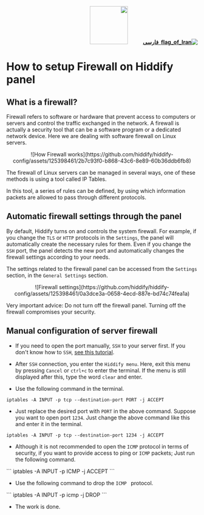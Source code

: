 <div dir="rtl" markdown="1">

[**![flag_of_Iran](https://user-images.githubusercontent.com/125398461/234186932-52f1fa82-52c6-417f-8b37-08fe9250a55f.png) &nbsp;فارسی**](https://docs.hiddify.com/fa/Hiddify-Manager.wiki/%D8%A2%D9%85%D9%88%D8%B2%D8%B4-%D8%AA%D9%86%D8%B8%DB%8C%D9%85-%D9%81%D8%A7%DB%8C%D8%B1%D9%88%D8%A7%D9%84-%D8%AF%D8%B1-%D9%BE%D9%86%D9%84-%D9%87%DB%8C%D8%AF%DB%8C%D9%81%D8%A7%DB%8C)&nbsp;&nbsp;&nbsp;&nbsp;&nbsp;&nbsp;&nbsp;&nbsp;&nbsp;&nbsp;<a href="https://github.com/hiddify/hiddify-config/wiki/All-tutorials-and-videos"><img width="100" src="https://github.com/hiddify/hiddify-config/assets/125398461/8ac5b906-105c-4b98-acf5-0e12e39e33f6" /></a>

</div>

# How to setup Firewall on Hiddify panel

## What is a firewall?

Firewall refers to software or hardware that prevent access to computers or servers and control the traffic exchanged in the network. A firewall is actually a security tool that can be a software program or a dedicated network device. Here we are dealing with software firewall on Linux servers.

<div align=center markdown=1>
![How Firewall works](https://github.com/hiddify/hiddify-config/assets/125398461/2b7c93f0-b868-43c6-8e89-60b36ddb6fb8)

</div>

The firewall of Linux servers can be managed in several ways, one of these methods is using a tool called IP Tables.

In this tool, a series of rules can be defined, by using which information packets are allowed to pass through different protocols.

## Automatic firewall settings through the panel

By default, Hiddify turns on and controls the system firewall. For example, if you change the `TLS` or `HTTP` protocols in the `Settings`, the panel will automatically create the necessary rules for them. Even if you change the `SSH` port, the panel detects the new port and automatically changes the firewall settings according to your needs.

The settings related to the firewall panel can be accessed from the `Settings` section, in the `General Settings` section.

<div align=center markdown=1>
![Firewall settings](https://github.com/hiddify/hiddify-config/assets/125398461/0a3dce3a-0658-4ecd-887e-bd74c74fea1a)

</div>

Very important advice: Do not turn off the firewall panel. Turning off the firewall compromises your security.

## Manual configuration of server firewall

- If you need to open the port manually, `SSH` to your server first. If you don't know how to `SSH`, [see this tutorial](https://github.com/hiddify/hiddify-config/wiki/How-to-connect-to-server-via-SSH).

- After `SSH` connection, you enter the `Hiddify menu`. Here, exit this menu by pressing `Cancel` or `ctrl+c` to enter the terminal. If the menu is still displayed after this, type the word `clear` and enter.

- Use the following command in the terminal.

```
iptables -A INPUT -p tcp --destination-port PORT -j ACCEPT
```

- Just replace the desired port with `PORT` in the above command. Suppose you want to open port `1234`. Just change the above command like this and enter it in the terminal.

```
iptables -A INPUT -p tcp --destination-port 1234 -j ACCEPT
```

- Although it is not recommended to open the `ICMP` protocol in terms of security, if you want to provide access to ping or `ICMP` packets; Just run the following command.

<div dir=ltr markdown=1>
```
iptables -A INPUT -p ICMP -j ACCEPT
```
</div>

- Use the following command to drop the `ICMP ` protocol.

<div dir=ltr markdown=1>
```
iptables -A INPUT -p icmp -j DROP
```

</div>

- The work is done.
